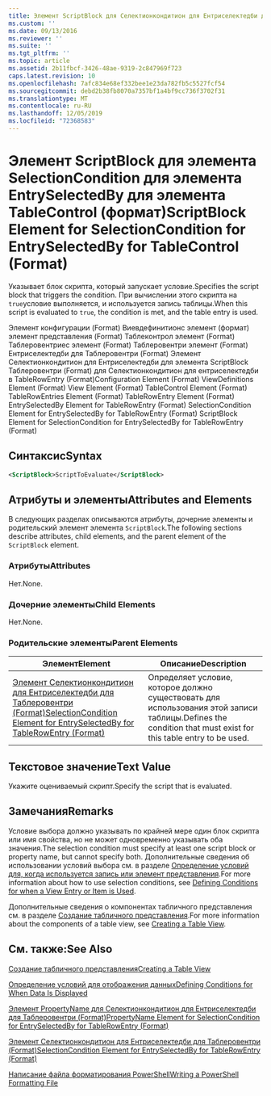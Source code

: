 ```yaml
---
title: Элемент ScriptBlock для Селектионкондитион для Ентриселектедби для Таблеконтрол (Format) | Документация Майкрософт
ms.custom: ''
ms.date: 09/13/2016
ms.reviewer: ''
ms.suite: ''
ms.tgt_pltfrm: ''
ms.topic: article
ms.assetid: 2b11fbcf-3426-48ae-9319-2c847969f723
caps.latest.revision: 10
ms.openlocfilehash: 7afc834e68ef332bee1e23da782fb5c5527fcf54
ms.sourcegitcommit: debd2b38fb8070a7357bf1a4bf9cc736f3702f31
ms.translationtype: MT
ms.contentlocale: ru-RU
ms.lasthandoff: 12/05/2019
ms.locfileid: "72368583"
---
```

# <a name="scriptblock-element-for-selectioncondition-for-entryselectedby-for-tablecontrol-format"></a><span data-ttu-id="4c439-102">Элемент ScriptBlock для элемента SelectionCondition для элемента EntrySelectedBy для элемента TableControl (формат)</span><span class="sxs-lookup"><span data-stu-id="4c439-102">ScriptBlock Element for SelectionCondition for EntrySelectedBy for TableControl (Format)</span></span>

<span data-ttu-id="4c439-103">Указывает блок скрипта, который запускает условие.</span><span class="sxs-lookup"><span data-stu-id="4c439-103">Specifies the script block that triggers the condition.</span></span> <span data-ttu-id="4c439-104">При вычислении этого скрипта на `true`условие выполняется, и используется запись таблицы.</span><span class="sxs-lookup"><span data-stu-id="4c439-104">When this script is evaluated to `true`, the condition is met, and the table entry is used.</span></span>

<span data-ttu-id="4c439-105">Элемент конфигурации (Format) Виевдефинитионс элемент (формат) элемент представления (Format) Таблеконтрол элемент (Format) Таблеровентриес элемент (Format) Таблеровентри элемент (Format) Ентриселектедби для Таблеровентри (Format) Элемент Селектионкондитион для Ентриселектедби для элемента ScriptBlock Таблеровентри (Format) для Селектионкондитион для ентриселектедби в TableRowEntry (Format)</span><span class="sxs-lookup"><span data-stu-id="4c439-105">Configuration Element (Format) ViewDefinitions Element (Format) View Element (Format) TableControl Element (Format) TableRowEntries Element (Format) TableRowEntry Element (Format) EntrySelectedBy Element for TableRowEntry (Format) SelectionCondition Element for EntrySelectedBy for TableRowEntry (Format) ScriptBlock Element for SelectionCondition for EntrySelectedBy for TableRowEntry (Format)</span></span>

## <a name="syntax"></a><span data-ttu-id="4c439-106">Синтаксис</span><span class="sxs-lookup"><span data-stu-id="4c439-106">Syntax</span></span>

```xml
<ScriptBlock>ScriptToEvaluate</ScriptBlock>
```

## <a name="attributes-and-elements"></a><span data-ttu-id="4c439-107">Атрибуты и элементы</span><span class="sxs-lookup"><span data-stu-id="4c439-107">Attributes and Elements</span></span>

<span data-ttu-id="4c439-108">В следующих разделах описываются атрибуты, дочерние элементы и родительский элемент элемента `ScriptBlock`.</span><span class="sxs-lookup"><span data-stu-id="4c439-108">The following sections describe attributes, child elements, and the parent element of the `ScriptBlock` element.</span></span>

### <a name="attributes"></a><span data-ttu-id="4c439-109">Атрибуты</span><span class="sxs-lookup"><span data-stu-id="4c439-109">Attributes</span></span>

<span data-ttu-id="4c439-110">Нет.</span><span class="sxs-lookup"><span data-stu-id="4c439-110">None.</span></span>

### <a name="child-elements"></a><span data-ttu-id="4c439-111">Дочерние элементы</span><span class="sxs-lookup"><span data-stu-id="4c439-111">Child Elements</span></span>

<span data-ttu-id="4c439-112">Нет.</span><span class="sxs-lookup"><span data-stu-id="4c439-112">None.</span></span>

### <a name="parent-elements"></a><span data-ttu-id="4c439-113">Родительские элементы</span><span class="sxs-lookup"><span data-stu-id="4c439-113">Parent Elements</span></span>

|<span data-ttu-id="4c439-114">Элемент</span><span class="sxs-lookup"><span data-stu-id="4c439-114">Element</span></span>|<span data-ttu-id="4c439-115">Описание</span><span class="sxs-lookup"><span data-stu-id="4c439-115">Description</span></span>|
|-------------|-----------------|
|[<span data-ttu-id="4c439-116">Элемент Селектионкондитион для Ентриселектедби для Таблеровентри (Format)</span><span class="sxs-lookup"><span data-stu-id="4c439-116">SelectionCondition Element for EntrySelectedBy for TableRowEntry (Format)</span></span>](./selectioncondition-element-for-entryselectedby-for-tablecontrol-format.md)|<span data-ttu-id="4c439-117">Определяет условие, которое должно существовать для использования этой записи таблицы.</span><span class="sxs-lookup"><span data-stu-id="4c439-117">Defines the condition that must exist for this table entry to be used.</span></span>|

## <a name="text-value"></a><span data-ttu-id="4c439-118">Текстовое значение</span><span class="sxs-lookup"><span data-stu-id="4c439-118">Text Value</span></span>

<span data-ttu-id="4c439-119">Укажите оцениваемый скрипт.</span><span class="sxs-lookup"><span data-stu-id="4c439-119">Specify the script that is evaluated.</span></span>

## <a name="remarks"></a><span data-ttu-id="4c439-120">Замечания</span><span class="sxs-lookup"><span data-stu-id="4c439-120">Remarks</span></span>

<span data-ttu-id="4c439-121">Условие выбора должно указывать по крайней мере один блок скрипта или имя свойства, но не может одновременно указывать оба значения.</span><span class="sxs-lookup"><span data-stu-id="4c439-121">The selection condition must specify at least one script block or property name, but cannot specify both.</span></span> <span data-ttu-id="4c439-122">Дополнительные сведения об использовании условий выбора см. в разделе [Определение условий для, когда используется запись или элемент представления](./defining-conditions-for-displaying-data.md).</span><span class="sxs-lookup"><span data-stu-id="4c439-122">For more information about how to use selection conditions, see [Defining Conditions for when a View Entry or Item is Used](./defining-conditions-for-displaying-data.md).</span></span>

<span data-ttu-id="4c439-123">Дополнительные сведения о компонентах табличного представления см. в разделе [Создание табличного представления](./creating-a-table-view.md).</span><span class="sxs-lookup"><span data-stu-id="4c439-123">For more information about the components of a table view, see [Creating a Table View](./creating-a-table-view.md).</span></span>

## <a name="see-also"></a><span data-ttu-id="4c439-124">См. также:</span><span class="sxs-lookup"><span data-stu-id="4c439-124">See Also</span></span>

[<span data-ttu-id="4c439-125">Создание табличного представления</span><span class="sxs-lookup"><span data-stu-id="4c439-125">Creating a Table View</span></span>](./creating-a-table-view.md)

[<span data-ttu-id="4c439-126">Определение условий для отображения данных</span><span class="sxs-lookup"><span data-stu-id="4c439-126">Defining Conditions for When Data Is Displayed</span></span>](./defining-conditions-for-displaying-data.md)

[<span data-ttu-id="4c439-127">Элемент PropertyName для Селектионкондитион для Ентриселектедби для Таблеровентри (Format)</span><span class="sxs-lookup"><span data-stu-id="4c439-127">PropertyName Element for SelectionCondition for EntrySelectedBy for TableRowEntry (Format)</span></span>](./propertyname-element-for-selectioncondition-for-entryselectedby-for-tablerowentry-format.md)

[<span data-ttu-id="4c439-128">Элемент Селектионкондитион для Ентриселектедби для Таблеровентри (Format)</span><span class="sxs-lookup"><span data-stu-id="4c439-128">SelectionCondition Element for EntrySelectedBy for TableRowEntry (Format)</span></span>](./selectioncondition-element-for-entryselectedby-for-tablecontrol-format.md)

[<span data-ttu-id="4c439-129">Написание файла форматирования PowerShell</span><span class="sxs-lookup"><span data-stu-id="4c439-129">Writing a PowerShell Formatting File</span></span>](./writing-a-powershell-formatting-file.md)
